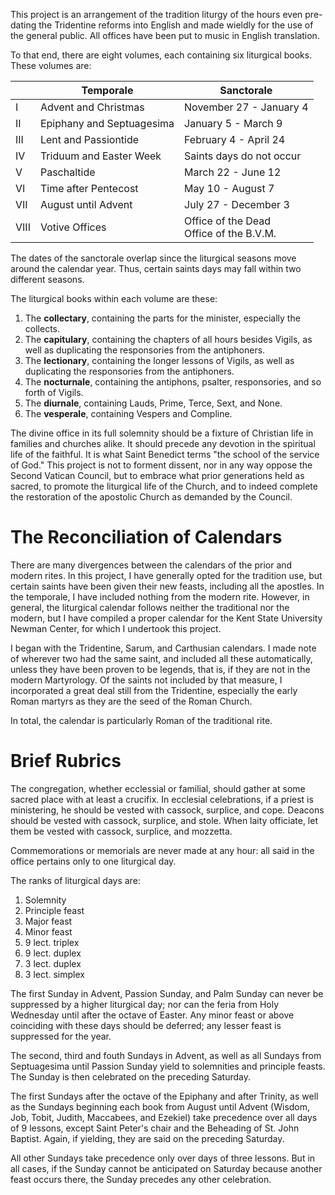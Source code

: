 This project is an arrangement of the tradition liturgy of the hours even pre-dating the Tridentine reforms into English and made wieldly for the use of the general public. All offices have been put to music in English translation.

To that end, there are eight volumes, each containing six liturgical books. These volumes are:

|      | Temporale                 | Sanctorale                                 |
|------|---------------------------|--------------------------------------------|
| I    | Advent and Christmas      | November 27 - January 4                    |
| II   | Epiphany and Septuagesima | January 5 - March 9                        |
| III  | Lent and Passiontide      | February 4 - April 24                      |
| IV   | Triduum and Easter Week   | Saints days do not occur                   |
| V    | Paschaltide               | March 22 - June 12                         |
| VI   | Time after Pentecost      | May 10 - August 7                          |
| VII  | August until Advent       | July 27 - December 3                       |
| VIII | Votive Offices            | Office of the Dead<br>Office of the B.V.M. |

The dates of the sanctorale overlap since the liturgical seasons move around the calendar year. Thus, certain saints days may fall within two different seasons.

The liturgical books within each volume are these:

1. The **collectary**, containing the parts for the minister, especially the collects.
2. The **capitulary**, containing the chapters of all hours besides Vigils, as well as duplicating the responsories from the antiphoners.
3. The **lectionary**, containing the longer lessons of Vigils, as well as duplicating the responsories from the antiphoners.
4. The **nocturnale**, containing the antiphons, psalter, responsories, and so forth of Vigils.
5. The **diurnale**, containing Lauds, Prime, Terce, Sext, and None.
6. The **vesperale**, containing Vespers and Compline.

The divine office in its full solemnity should be a fixture of Christian life in families and churches alike. It should precede any devotion in the spiritual life of the faithful. It is what Saint Benedict terms "the school of the service of God." This project is not to forment dissent, nor in any way oppose the Second Vatican Council, but to embrace what prior generations held as sacred, to promote the liturgical life of the Church, and to indeed complete the restoration of the apostolic Church as demanded by the Council.

# The Reconciliation of Calendars

There are many divergences between the calendars of the prior and modern rites. In this project, I have generally opted for the tradition use, but certain saints have been given their new feasts, including all the apostles. In the temporale, I have included nothing from the modern rite. However, in general, the liturgical calendar follows neither the traditional nor the modern, but I have compiled a proper calendar for the Kent State University Newman Center, for which I undertook this project.

I began with the Tridentine, Sarum, and Carthusian calendars. I made note of wherever two had the same saint, and included all these automatically, unless they have been proven to be legends, that is, if they are not in the modern Martyrology. Of the saints not included by that measure, I incorporated a great deal still from the Tridentine, especially the early Roman martyrs as they are the seed of the Roman Church.

In total, the calendar is particularly Roman of the traditional rite.

# Brief Rubrics

The congregation, whether ecclessial or familial, should gather at some sacred place with at least a crucifix. In ecclesial celebrations, if a priest is ministering, he should be vested with cassock, surplice, and cope. Deacons should be vested with cassock, surplice, and stole. When laity officiate, let them be vested with cassock, surplice, and mozzetta.

Commemorations or memorials are never made at any hour: all said in the office pertains only to one liturgical day.

The ranks of liturgical days are:

1. Solemnity
2. Principle feast
3. Major feast
4. Minor feast
5. 9 lect. triplex
6. 9 lect. duplex
7. 3 lect. duplex
8. 3 lect. simplex

The first Sunday in Advent, Passion Sunday, and Palm Sunday can never be suppressed by a higher liturgical day; nor can the feria from Holy Wednesday until after the octave of Easter. Any minor feast or above coinciding with these days should be deferred; any lesser feast is suppressed for the year.

The second, third and fouth Sundays in Advent, as well as all Sundays from Septuagesima until Passion Sunday yield to solemnities and principle feasts. The Sunday is then celebrated on the preceding Saturday.

The first Sundays after the octave of the Epiphany and after Trinity, as well as the Sundays beginning each book from August until Advent (Wisdom, Job, Tobit, Judith, Maccabees, and Ezekiel) take precedence over all days of 9 lessons, except Saint Peter's chair and the Beheading of St. John Baptist. Again, if yielding, they are said on the preceding Saturday.

All other Sundays take precedence only over days of three lessons. But in all cases, if the Sunday cannot be anticipated on Saturday because another feast occurs there, the Sunday precedes any other celebration.